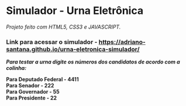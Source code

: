 # Simulador - Urna Eletrônica <br />

_Projeto feito com HTML5, CSS3 e JAVASCRIPT._

### Link para acessar o simulador - https://adriano-santana.github.io/urna-eletronica-simulador/ <br />

__***Para testar a urna digite os números dos candidatos de acordo com a colinha:***__ <br />

**Para Deputado Federal - 4411** <br />
**Para Senador - 222**  <br />
**Para Governador - 55**  <br />
**Para Presidente - 22**  <br />                                        
                      



